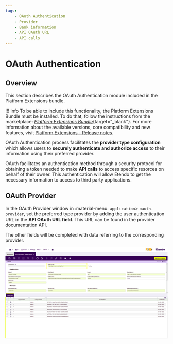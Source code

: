 ```yaml
---
tags: 
    - OAuth Authentication 
    - Provider
    - Bank information
    - API OAuth URL
    - API calls
---
```

# OAuth Authentication

## Overview

This section describes the OAuth Authentication module included in the Platform Extensions bundle.

!!! info
    To be able to include this functionality, the Platform Extensions Bundle must be installed. To do that, follow the instructions from the marketplace: [_Platform Extensions Bundle_](https://marketplace.etendo.cloud/#/product-details?module=5AE4A287F2584210876230321FBEE614){target="\_blank"}. For more information about the available versions, core compatibility and new features, visit [Platform Extensions - Release notes](https://docs.etendo.software/whats-new/release-notes/etendo-classic/bundles/platform-extensions/release-notes/).


OAuth Authentication process facilitates the **provider type configuration** which allows users to **securely authenticate and authorize access** to their information using their preferred provider.

OAuth facilitates an authentication method through a security protocol for obtaining a token needed to make **API calls** to access specific resorces on behalf of their owner. This authentication will allow Etendo to get the necessary information to access to third party applications. 

## OAuth Provider

In the OAuth Provider window in :material-menu: `application`> `oauth-provider`, set the preferred type provider by adding the user authentication URL in the **API OAuth URL field**. This URL can be found in the provider documentation API.  

The other fields will be completed with data referring to the corresponding provider.

![alt text](../../../../../assets/user-guide/etendo-classic/optional-features/bundles/platform-extensions/oauthprovider-1.png)





